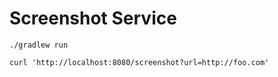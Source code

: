 # Screenshot Service

```
./gradlew run

curl 'http://localhost:8080/screenshot?url=http://foo.com'
```

